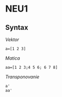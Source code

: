 # NEU1

## Syntax

*Vektor*
```
a=[1 2 3]
```

*Matica*
```
aa=[1 2 3;4 5 6; 6 7 8]
```

*Transponovanie*
```
a'
aa'
```
